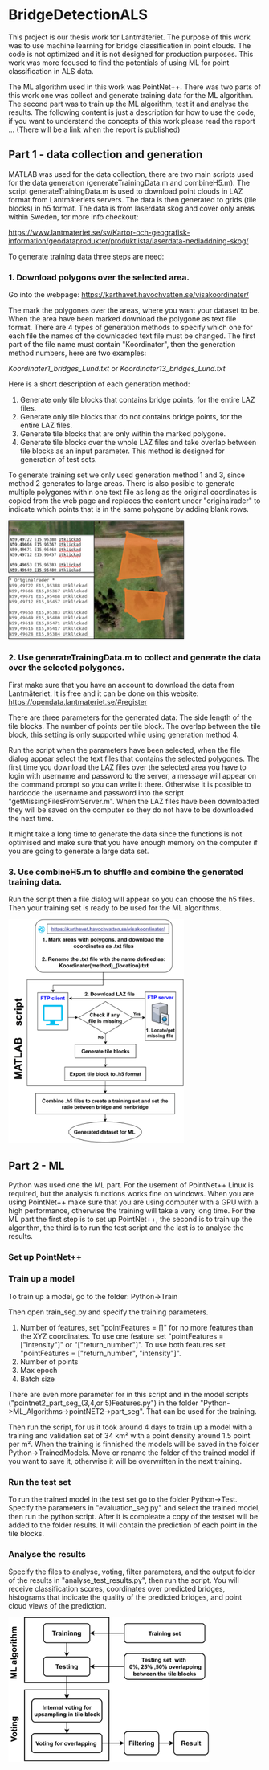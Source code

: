 # BridgeDetectionALS

This project is our thesis work for Lantmäteriet. The purpose of this work was to use machine learning for bridge classification in point clouds. The code is not optimized and it is not designed for production purposes. This work was more focused to find the potentials of using ML for point classification in ALS data.


The ML algorithm used in this work was PointNet++. There was two parts of this work one was collect and generate training data for the ML algorithm. The second part was to train up the ML algorithm, test it and analyse the results. The following content is just a description for how to use the code, if you want to understand the concepts of this work please read the report ... (There will be a link when the report is published)

## Part 1 - data collection and generation

MATLAB was used for the data collection, there are two main scripts used for the data generation (generateTrainingData.m and combineH5.m). The script generateTrainingData.m is used to download point clouds in LAZ format from Lantmäteriets servers. The data is then generated to grids (tile blocks) in h5 format. The data is from laserdata skog and cover only areas within Sweden, for more info checkout:

https://www.lantmateriet.se/sv/Kartor-och-geografisk-information/geodataprodukter/produktlista/laserdata-nedladdning-skog/



To generate training data three steps are need:

### 1. Download polygons over the selected area.

Go into the webpage: 
https://karthavet.havochvatten.se/visakoordinater/

The mark the polygones over the areas, where you want your dataset to be. When the area have been marked download the polygone as text file format. There are 4 types of generation methods to specify which one for each file the names of the downloaded text file must be changed. The first part of the file name must contain "Koordinater", then the generation method numbers, here are two examples: 

_Koordinater1_bridges_Lund.txt_ or _Koordinater13_bridges_Lund.txt_


Here is a short description of each generation method:
1. Generate only tile blocks that contains bridge points, for the entire LAZ files.
2. Generate only tile blocks that do not contains bridge points, for the entire LAZ files.
3. Generate tile blocks that are only within the marked polygone.
4. Generate tile blocks over the whole LAZ files and take overlap between tile blocks as an input parameter. This method is designed for generation of test sets.

To generate training set we only used generation method 1 and 3, since method 2 generates to large areas. There is also posible to generate multiple polygones within one text file as long as the original coordinates is copied from the web page and replaces the content under "originalrader" to indicate which points that is in the same polygone by adding blank rows.

<img src="multiplePolygones.png" alt="multiplePolygones" width="350"/>

### 2. Use generateTrainingData.m to collect and generate the data over the selected polygones.

First make sure that you have an account to download the data from Lantmäteriet. It is free and it can be done on this website:
https://opendata.lantmateriet.se/#register

There are three parameters for the generated data:
The side length of the tile blocks.
The number of points per tile block.
The overlap between the tile block, this setting is only supported while using generation method 4.

Run the script when the parameters have been selected, when the file dialog appear select the text files that contains the selected polygones. The first time you download the LAZ files over the selected area you have to login with username and password to the server, a message will appear on the command prompt so you can write it there. Otherwise it is possible to hardcode the username and password into the script "getMissingFilesFromServer.m". When the LAZ files have been downloaded they will be saved on the computer so they do not have to be downloaded the next time.

It might take a long time to generate the data since the functions is not optimised and make sure that you have enough memory on the computer if you are going to generate a large data set.

### 3. Use combineH5.m to shuffle and combine the generated training data.

Run the script then a file dialog will appear so you can choose the h5 files. Then your training set is ready to be used for the ML algorithms. 

<img src="autoGenerateDataset-1.png" alt="autoGenerateDataset-1" width="350"/>


## Part 2 - ML

Python was used one the ML part. For the usement of PointNet++ Linux is required, but the analysis functions works fine on windows. When you are using PointNet++ make sure that you are using computer with a GPU with a high performance, otherwise the training will take a very long time. For the ML part the first step is to set up PointNet++, the second is to train up the algorithm, the third is to run the test script and the last is to analyse the results.


### Set up PointNet++



### Train up a model

To train up a model, go to the folder:
Python->Train

Then open train_seg.py and specify the training parameters.

1. Number of features, set "pointFeatures = []" for no more features than the XYZ coordinates. To use one feature set "pointFeatures = ["intensity"]" or "["return_number"]". To use both features set "pointFeatures = ["return_number", "intensity"]".
2. Number of points
3. Max epoch
4. Batch size

There are even more parameter for in this script and in the model scripts ("pointnet2_part_seg_(3,4,or 5)Features.py") in the folder
"Python->ML_Algorithms->pointNET2->part_seg".
That can be used for the training.

Then run the script, for us it took around 4 days to train up a model with a training and validation set of 34 km² with a point density around 1.5 point per m². When the training is finnished the models will be saved in the folder Python->TrainedModels. Move or rename the folder of the trained model if you want to save it, otherwise it will be overwritten in the next training.

### Run the test set

To run the trained model in the test set go to the folder Python->Test. Specify the parameters in "evaluation_seg.py" and select the trained model, then run the python script. After it is compleate a copy of the testset will be added to the folder results. It will contain the prediction of each point in the tile blocks.

### Analyse the results

Specify the files to analyse, voting, filter parameters, and the output folder of the results in "analyse_test_results.py", then run the script. You will receive classification scores, coordinates over predicted bridges, histograms that indicate the quality of the predicted bridges, and point cloud views of the prediction.

<img src="finalModel-1.png" alt="finalModel-1" width="400"/>